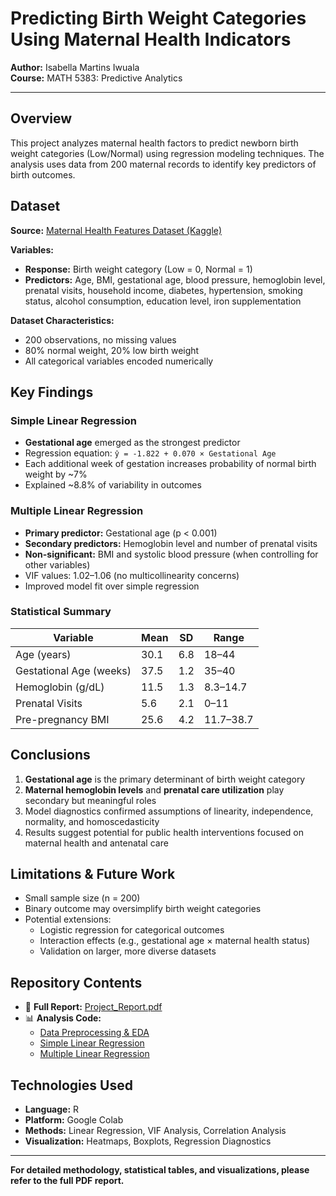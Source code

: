 # Predicting Birth Weight Categories Using Maternal Health Indicators

**Author:** Isabella Martins Iwuala  
**Course:** MATH 5383: Predictive Analytics  

---

## Overview

This project analyzes maternal health factors to predict newborn birth weight categories (Low/Normal) using regression modeling techniques. The analysis uses data from 200 maternal records to identify key predictors of birth outcomes.

## Dataset

**Source:** [Maternal Health Features Dataset (Kaggle)](https://www.kaggle.com/datasets/ziya07/maternal-health-features-dataset)

**Variables:**
- **Response:** Birth weight category (Low = 0, Normal = 1)
- **Predictors:** Age, BMI, gestational age, blood pressure, hemoglobin level, prenatal visits, household income, diabetes, hypertension, smoking status, alcohol consumption, education level, iron supplementation

**Dataset Characteristics:**
- 200 observations, no missing values
- 80% normal weight, 20% low birth weight
- All categorical variables encoded numerically

## Key Findings

### Simple Linear Regression
- **Gestational age** emerged as the strongest predictor
- Regression equation: `ŷ = -1.822 + 0.070 × Gestational Age`
- Each additional week of gestation increases probability of normal birth weight by ~7%
- Explained ~8.8% of variability in outcomes

### Multiple Linear Regression
- **Primary predictor:** Gestational age (p < 0.001)
- **Secondary predictors:** Hemoglobin level and number of prenatal visits
- **Non-significant:** BMI and systolic blood pressure (when controlling for other variables)
- VIF values: 1.02–1.06 (no multicollinearity concerns)
- Improved model fit over simple regression

### Statistical Summary

| Variable | Mean | SD | Range |
|----------|------|----|----|
| Age (years) | 30.1 | 6.8 | 18–44 |
| Gestational Age (weeks) | 37.5 | 1.2 | 35–40 |
| Hemoglobin (g/dL) | 11.5 | 1.3 | 8.3–14.7 |
| Prenatal Visits | 5.6 | 2.1 | 0–11 |
| Pre-pregnancy BMI | 25.6 | 4.2 | 11.7–38.7 |

## Conclusions

1. **Gestational age** is the primary determinant of birth weight category
2. **Maternal hemoglobin levels** and **prenatal care utilization** play secondary but meaningful roles
3. Model diagnostics confirmed assumptions of linearity, independence, normality, and homoscedasticity
4. Results suggest potential for public health interventions focused on maternal health and antenatal care

## Limitations & Future Work

- Small sample size (n = 200)
- Binary outcome may oversimplify birth weight categories
- Potential extensions:
  - Logistic regression for categorical outcomes
  - Interaction effects (e.g., gestational age × maternal health status)
  - Validation on larger, more diverse datasets

## Repository Contents

- 📄 **Full Report:** [Project_Report.pdf](https://drive.google.com/file/d/1kkQSG_4g8pO2Ckao8GVvQzaHzu7wo9S0/view?usp=sharing)
- 📊 **Analysis Code:**
  - [Data Preprocessing & EDA](https://colab.research.google.com/drive/11-tNohJVUfhgq_Y_kMLwJ41x7wRlEYL8?usp=sharing)
  - [Simple Linear Regression](https://colab.research.google.com/drive/1_HpIlLUMva-J6deLUBgaVS_ktr8MbCDK?usp=sharing)
  - [Multiple Linear Regression](https://colab.research.google.com/drive/1dn0objURvTS2pfnG9niJiIkfgUXF9UtB?usp=sharing)

## Technologies Used

- **Language:** R
- **Platform:** Google Colab
- **Methods:** Linear Regression, VIF Analysis, Correlation Analysis
- **Visualization:** Heatmaps, Boxplots, Regression Diagnostics

---

**For detailed methodology, statistical tables, and visualizations, please refer to the full PDF report.**
